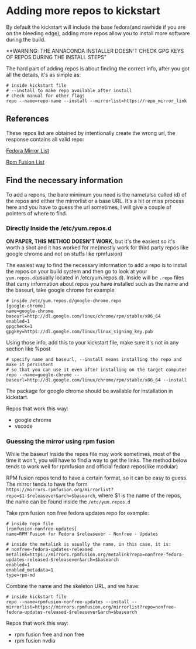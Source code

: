 # Adding more repos to kickstart

By default the kickstart will include the base fedora(and rawhide if you are on the bleeding edge), adding more repos allow you to install more software during the build.

**WARNING: THE ANNACONDA INSTALLER DOESN'T CHECK GPG KEYS OF REPOS DURING THE INSTALL STEPS"

The hard part of adding repos is about finding the correct info, after you got all the details, it's as simple as:

```shell
# inside kickstart file
# --install to make repo available after install
# check manual for other flags
repo --name=repo-name --install --mirrorlist=https://repo_mirror_link
```

## References

These repos list are obtained by intentionally create the wrong url, the response contains all valid repo:

[Fedora Mirror List](1)

[Rpm Fusion List](2)

## Find the necessary information

To add a repons, the bare minimum you need is the name(also called id) of the repos and either the mirrorlist or a base URL. It's a hit or miss process here and you have to guess the url sometimes, I will give a couple of pointers of where to find.

### Directly Inside the /etc/yum.repos.d

**ON PAPER, THIS METHOD DOESN'T WORK**, but it's the easiest so it's worth a shot and it has worked for me(mostly work for third party repos like google chrome and not on stuffs like rpmfusion)

The easiest way to find the necessary information to add a repo is to install the repos on your build system and then go to look at your ```yum.repos.d```(usually located in /etc/yum.repos.d). Inside will be ```.repo``` files that carry information about repos you have installed such as the name and the baseurl, take google chrome for example:

```shell
# inside /etc/yum.repos.d/google-chrome.repo
[google-chrome]
name=google-chrome
baseurl=http://dl.google.com/linux/chrome/rpm/stable/x86_64
enabled=1
gpgcheck=1
gpgkey=https://dl.google.com/linux/linux_signing_key.pub
```

Using those info, add this to your kickstart file, make sure it's not in any section like %post

```shell
# specify name and baseurl, --install means installing the repo and make it persistent
# so that you can use it even after installing on the target computer
repo --name=google-chrome --baseurl=http://dl.google.com/linux/chrome/rpm/stable/x86_64 --install
```

The package for google chrome should be available for installation in kickstart.

Repos that work this way:

- google chrome
- vscode

### Guessing the mirror using rpm fusion

While the baseurl inside the repos file may work sometimes, most of the time it won't, you will have to find a way to get the links. The method below tends to work well for rpmfusion and official fedora repos(like modular)

RPM fusion repos tend to have a certain format, so it can be easy to guess. The mirror tends to have the form ```https://mirrors.rpmfusion.org/mirrorlist?repo=$1-$releasever&arch=$basearch```, where $1 is the name of the repos, the name can be found inside the ```/etc/yum.repos.d```

Take rpm fusion non free fedora updates repo for example:

```shell
# inside repo file
[rpmfusion-nonfree-updates]
name=RPM Fusion for Fedora $releasever - Nonfree - Updates

# inside the metalink is usually the name, in this case, it is:
# nonfree-fedora-updates-released
metalink=https://mirrors.rpmfusion.org/metalink?repo=nonfree-fedora-updates-released-$releasever&arch=$basearch
enabled=1
enabled_metadata=1
type=rpm-md
```

Combine the name and the skeleton URL, and we have:

``` shell
# inside kickstart file
repo --name=rpmfusion-nonfree-updates --install --mirrorlist=https://mirrors.rpmfusion.org/mirrorlist?repo=nonfree-fedora-updates-released-$releasever&arch=$basearch
```

Repos that work this way:

- rpm fusion free and non free
- rpm fusion nvdia

[1]: https://mirrors.fedoraproject.org/mirrorlist?repo=updates-released-modular-29&arch=x86_64
[2]: https://mirrors.rpmfusion.org/mirrorlist?repo=nonfe-fedora-29&arch=x86_64